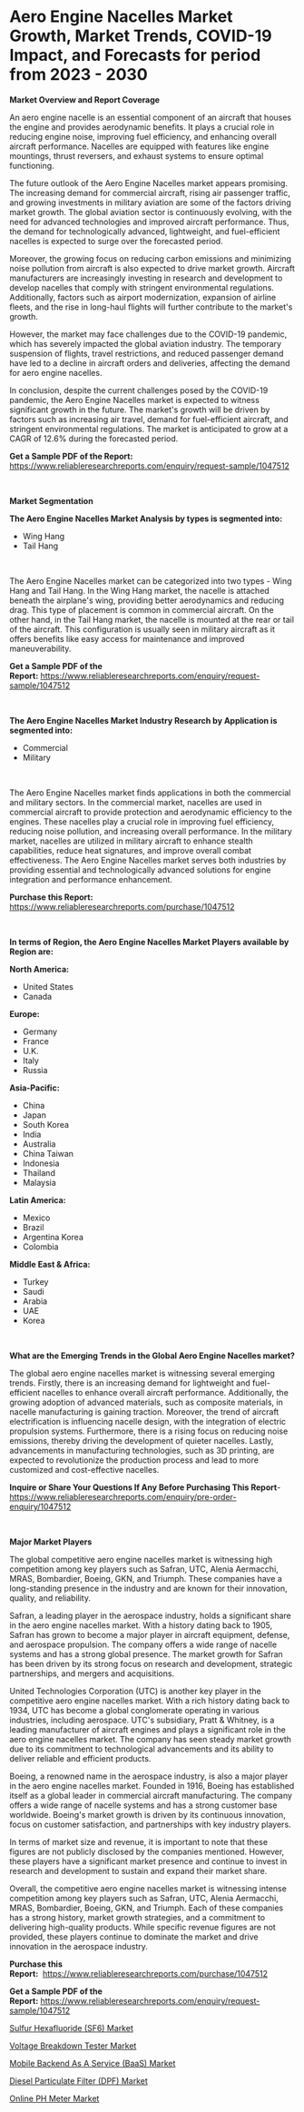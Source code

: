 <p><h1>Aero Engine Nacelles Market Growth, Market Trends, COVID-19 Impact, and Forecasts for period from 2023 - 2030</h1></p><p><strong>Market Overview and Report Coverage</strong></p>
<p><p>An aero engine nacelle is an essential component of an aircraft that houses the engine and provides aerodynamic benefits. It plays a crucial role in reducing engine noise, improving fuel efficiency, and enhancing overall aircraft performance. Nacelles are equipped with features like engine mountings, thrust reversers, and exhaust systems to ensure optimal functioning.</p><p>The future outlook of the Aero Engine Nacelles market appears promising. The increasing demand for commercial aircraft, rising air passenger traffic, and growing investments in military aviation are some of the factors driving market growth. The global aviation sector is continuously evolving, with the need for advanced technologies and improved aircraft performance. Thus, the demand for technologically advanced, lightweight, and fuel-efficient nacelles is expected to surge over the forecasted period.</p><p>Moreover, the growing focus on reducing carbon emissions and minimizing noise pollution from aircraft is also expected to drive market growth. Aircraft manufacturers are increasingly investing in research and development to develop nacelles that comply with stringent environmental regulations. Additionally, factors such as airport modernization, expansion of airline fleets, and the rise in long-haul flights will further contribute to the market's growth.</p><p>However, the market may face challenges due to the COVID-19 pandemic, which has severely impacted the global aviation industry. The temporary suspension of flights, travel restrictions, and reduced passenger demand have led to a decline in aircraft orders and deliveries, affecting the demand for aero engine nacelles.</p><p>In conclusion, despite the current challenges posed by the COVID-19 pandemic, the Aero Engine Nacelles market is expected to witness significant growth in the future. The market's growth will be driven by factors such as increasing air travel, demand for fuel-efficient aircraft, and stringent environmental regulations. The market is anticipated to grow at a CAGR of 12.6% during the forecasted period.</p></p>
<p><strong>Get a Sample PDF of the Report:</strong> <a href="https://www.reliableresearchreports.com/enquiry/request-sample/1047512">https://www.reliableresearchreports.com/enquiry/request-sample/1047512</a></p>
<p>&nbsp;</p>
<p><strong>Market Segmentation</strong></p>
<p><strong>The Aero Engine Nacelles Market Analysis by types is segmented into:</strong></p>
<p><ul><li>Wing Hang</li><li>Tail Hang</li></ul></p>
<p>&nbsp;</p>
<p><p>The Aero Engine Nacelles market can be categorized into two types - Wing Hang and Tail Hang. In the Wing Hang market, the nacelle is attached beneath the airplane's wing, providing better aerodynamics and reducing drag. This type of placement is common in commercial aircraft. On the other hand, in the Tail Hang market, the nacelle is mounted at the rear or tail of the aircraft. This configuration is usually seen in military aircraft as it offers benefits like easy access for maintenance and improved maneuverability.</p></p>
<p><strong>Get a Sample PDF of the Report:</strong>&nbsp;<a href="https://www.reliableresearchreports.com/enquiry/request-sample/1047512">https://www.reliableresearchreports.com/enquiry/request-sample/1047512</a></p>
<p>&nbsp;</p>
<p><strong>The Aero Engine Nacelles Market Industry Research by Application is segmented into:</strong></p>
<p><ul><li>Commercial</li><li>Military</li></ul></p>
<p>&nbsp;</p>
<p><p>The Aero Engine Nacelles market finds applications in both the commercial and military sectors. In the commercial market, nacelles are used in commercial aircraft to provide protection and aerodynamic efficiency to the engines. These nacelles play a crucial role in improving fuel efficiency, reducing noise pollution, and increasing overall performance. In the military market, nacelles are utilized in military aircraft to enhance stealth capabilities, reduce heat signatures, and improve overall combat effectiveness. The Aero Engine Nacelles market serves both industries by providing essential and technologically advanced solutions for engine integration and performance enhancement.</p></p>
<p><strong>Purchase this Report:</strong>&nbsp; <a href="https://www.reliableresearchreports.com/purchase/1047512">https://www.reliableresearchreports.com/purchase/1047512</a></p>
<p>&nbsp;</p>
<p><strong>In terms of Region, the Aero Engine Nacelles Market Players available by Region are:</strong></p>
<p>
    <p> <strong> North America: </strong>
        <ul>
            <li>United States</li>
            <li>Canada</li>
        </ul>
        </p> 
    <p> <strong> Europe: </strong>
        <ul>
            <li>Germany</li>
            <li>France</li>
            <li>U.K.</li>
            <li>Italy</li>
            <li>Russia</li>
        </ul>
        </p> 
    <p> <strong> Asia-Pacific: </strong>
        <ul>
            <li>China</li>
            <li>Japan</li>
            <li>South Korea</li>
            <li>India</li>
            <li>Australia</li>
            <li>China Taiwan</li>
            <li>Indonesia</li>
            <li>Thailand</li>
            <li>Malaysia</li>
        </ul>
        </p> 
    <p> <strong> Latin America: </strong>
        <ul>
            <li>Mexico</li>
            <li>Brazil</li>
            <li>Argentina Korea</li>
            <li>Colombia</li>
        </ul>
        </p> 
    <p> <strong> Middle East & Africa: </strong>
        <ul>
            <li>Turkey</li>
            <li>Saudi</li>
            <li>Arabia</li>
            <li>UAE</li>
            <li>Korea</li>
        </ul>
    </p>
    </p>
<p>&nbsp;</p>
<p><strong>What are the Emerging Trends in the Global Aero Engine Nacelles market?</strong></p>
<p><p>The global aero engine nacelles market is witnessing several emerging trends. Firstly, there is an increasing demand for lightweight and fuel-efficient nacelles to enhance overall aircraft performance. Additionally, the growing adoption of advanced materials, such as composite materials, in nacelle manufacturing is gaining traction. Moreover, the trend of aircraft electrification is influencing nacelle design, with the integration of electric propulsion systems. Furthermore, there is a rising focus on reducing noise emissions, thereby driving the development of quieter nacelles. Lastly, advancements in manufacturing technologies, such as 3D printing, are expected to revolutionize the production process and lead to more customized and cost-effective nacelles.</p></p>
<p><strong>Inquire or Share Your Questions If Any Before Purchasing This Report</strong>- <a href="https://www.reliableresearchreports.com/enquiry/pre-order-enquiry/1047512">https://www.reliableresearchreports.com/enquiry/pre-order-enquiry/1047512</a></p>
<p>&nbsp;</p>
<p><strong>Major Market Players</strong></p>
<p><p>The global competitive aero engine nacelles market is witnessing high competition among key players such as Safran, UTC, Alenia Aermacchi, MRAS, Bombardier, Boeing, GKN, and Triumph. These companies have a long-standing presence in the industry and are known for their innovation, quality, and reliability.</p><p>Safran, a leading player in the aerospace industry, holds a significant share in the aero engine nacelles market. With a history dating back to 1905, Safran has grown to become a major player in aircraft equipment, defense, and aerospace propulsion. The company offers a wide range of nacelle systems and has a strong global presence. The market growth for Safran has been driven by its strong focus on research and development, strategic partnerships, and mergers and acquisitions.</p><p>United Technologies Corporation (UTC) is another key player in the competitive aero engine nacelles market. With a rich history dating back to 1934, UTC has become a global conglomerate operating in various industries, including aerospace. UTC's subsidiary, Pratt & Whitney, is a leading manufacturer of aircraft engines and plays a significant role in the aero engine nacelles market. The company has seen steady market growth due to its commitment to technological advancements and its ability to deliver reliable and efficient products.</p><p>Boeing, a renowned name in the aerospace industry, is also a major player in the aero engine nacelles market. Founded in 1916, Boeing has established itself as a global leader in commercial aircraft manufacturing. The company offers a wide range of nacelle systems and has a strong customer base worldwide. Boeing's market growth is driven by its continuous innovation, focus on customer satisfaction, and partnerships with key industry players.</p><p>In terms of market size and revenue, it is important to note that these figures are not publicly disclosed by the companies mentioned. However, these players have a significant market presence and continue to invest in research and development to sustain and expand their market share.</p><p>Overall, the competitive aero engine nacelles market is witnessing intense competition among key players such as Safran, UTC, Alenia Aermacchi, MRAS, Bombardier, Boeing, GKN, and Triumph. Each of these companies has a strong history, market growth strategies, and a commitment to delivering high-quality products. While specific revenue figures are not provided, these players continue to dominate the market and drive innovation in the aerospace industry.</p></p>
<p><strong>Purchase this Report:</strong>&nbsp;&nbsp;<a href="https://www.reliableresearchreports.com/purchase/1047512">https://www.reliableresearchreports.com/purchase/1047512</a></p>
<p></p>
<p><strong>Get a Sample PDF of the Report:</strong>&nbsp;<a href="https://www.reliableresearchreports.com/enquiry/request-sample/1047512">https://www.reliableresearchreports.com/enquiry/request-sample/1047512</a></p>
<p><p><a href="https://www.linkedin.com/pulse/sulfur-hexafluoride-sf6-market-size-share-global-analysis-xetpe/">Sulfur Hexafluoride (SF6) Market</a></p><p><a href="https://medium.com/@albanaduro2018/voltage-breakdown-tester-nbsp-market-focuses-on-market-share-size-and-projected-forecast-till-2030-b91cd6fbad85">Voltage Breakdown Tester Market</a></p><p><a href="https://www.linkedin.com/pulse/mobile-backend-service-baas-market-research-report-provides-xmlrc/">Mobile Backend As A Service (BaaS) Market</a></p><p><a href="https://www.linkedin.com/pulse/diesel-particulate-filter-dpf-market-insights-players-forecast-zkloe/">Diesel Particulate Filter (DPF) Market</a></p><p><a href="https://medium.com/@besaagolli28/online-ph-meter-market-research-report-its-history-and-forecast-2023-to-2030-f644047e05f8">Online PH Meter Market</a></p></p>